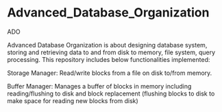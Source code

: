 # Advanced_Database_Organization
ADO

Advanced Database Organization is about designing database system, storing and retrieving data to and from disk to memory, file system, query processing. This repository includes below functionalities implemented:

Storage Manager: Read/write blocks from a file on disk to/from memory.

Buffer Manager: Manages a buffer of blocks in memory including reading/flushing to disk and block replacement (flushing blocks to disk to                   make space for reading new blocks from disk)
